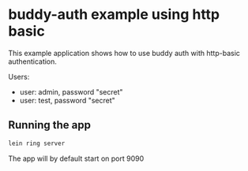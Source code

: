 # buddy-auth example using http basic

This example application shows how to use buddy auth with http-basic authentication.

Users:
* user: admin, password "secret"
* user: test, password "secret"


## Running the app

```bash
lein ring server
```

The app will by default start on port 9090
